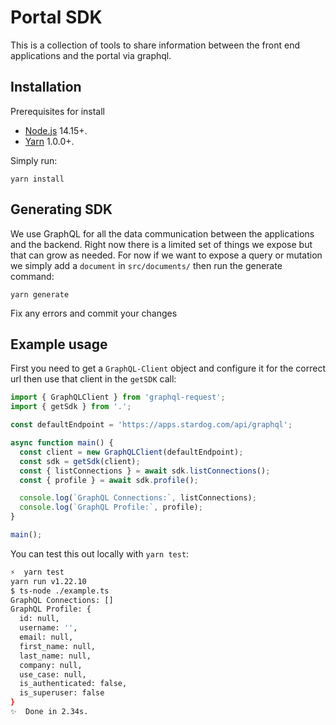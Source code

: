 # Portal SDK

This is a collection of tools to share information between the front end applications and the portal via graphql.

## Installation

Prerequisites for install

- [Node.js](https://nodejs.org/) 14.15+.
- [Yarn](https://yarnpkg.com/en/) 1.0.0+.

Simply run:

```
yarn install
```

## Generating SDK

We use GraphQL for all the data communication between the applications and the backend. Right now there is a limited set of things we expose but that can grow as needed. For now if we want to expose a query or mutation we simply add a `document` in `src/documents/` then run the generate command:

```
yarn generate
```

Fix any errors and commit your changes


## Example usage

First you need to get a `GraphQL-Client` object and configure it for the correct url then use that client in the `getSDK` call:

```javascript
import { GraphQLClient } from 'graphql-request';
import { getSdk } from '.';

const defaultEndpoint = 'https://apps.stardog.com/api/graphql';

async function main() {
  const client = new GraphQLClient(defaultEndpoint);
  const sdk = getSdk(client);
  const { listConnections } = await sdk.listConnections();
  const { profile } = await sdk.profile();

  console.log(`GraphQL Connections:`, listConnections);
  console.log(`GraphQL Profile:`, profile);
}

main();
```

You can test this out locally with `yarn test`:

```bash
⚡  yarn test
yarn run v1.22.10
$ ts-node ./example.ts
GraphQL Connections: []
GraphQL Profile: {
  id: null,
  username: '',
  email: null,
  first_name: null,
  last_name: null,
  company: null,
  use_case: null,
  is_authenticated: false,
  is_superuser: false
}
✨  Done in 2.34s.
```

